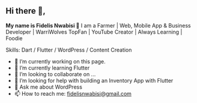 ## Hi there 👋, 

**My name is Fidelis Nwabisi 👋**  I am a Farmer | Web, Mobile App & Business Developer | WarriWolves TopFan | YouTube Creator | Always Learning | Foodie

Skills: Dart / Flutter / WordPress / Content Creation

- 🔭 I’m currently working on this page. 
- 🌱 I’m currently learning Flutter
- 👯 I’m looking to collaborate on ...
- 🤔 I’m looking for help with building an Inventory App with Flutter
- 💬 Ask me about WordPress
- 📫 How to reach me: fidelisnwabisi@gmail.com
